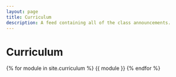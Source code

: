 ```yaml
---
layout: page
title: Curriculum
description: A feed containing all of the class announcements.
---
```


# Curriculum

{% for module in site.curriculum %}
{{ module }}
{% endfor %}

